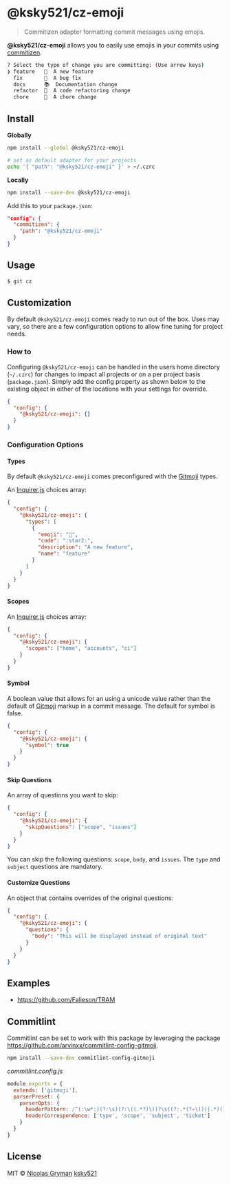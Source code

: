 # @ksky521/cz-emoji

> Commitizen adapter formatting commit messages using emojis.

**@ksky521/cz-emoji** allows you to easily use emojis in your commits using [commitizen].

```sh
? Select the type of change you are committing: (Use arrow keys)
❯ feature   🌟  A new feature
  fix       🐞  A bug fix
  docs      📚  Documentation change
  refactor  🎨  A code refactoring change
  chore     🔩  A chore change
```

## Install

**Globally**

```bash
npm install --global @ksky521/cz-emoji

# set as default adapter for your projects
echo '{ "path": "@ksky521/cz-emoji" }' > ~/.czrc
```

**Locally**

```bash
npm install --save-dev @ksky521/cz-emoji
```

Add this to your `package.json`:

```json
"config": {
  "commitizen": {
    "path": "@ksky521/cz-emoji"
  }
}
```

## Usage

```sh
$ git cz
```

## Customization

By default `@ksky521/cz-emoji` comes ready to run out of the box. Uses may vary, so there are a few configuration options to allow fine tuning for project needs.

### How to

Configuring `@ksky521/cz-emoji` can be handled in the users home directory (`~/.czrc`) for changes to impact all projects or on a per project basis (`package.json`). Simply add the config property as shown below to the existing object in either of the locations with your settings for override.

```json
{
  "config": {
    "@ksky521/cz-emoji": {}
  }
}
```

### Configuration Options

#### Types

By default `@ksky521/cz-emoji` comes preconfigured with the [Gitmoji](https://gitmoji.carloscuesta.me/) types.

An [Inquirer.js] choices array:

```json
{
  "config": {
    "@ksky521/cz-emoji": {
      "types": [
        {
          "emoji": "🌟",
          "code": ":star2:",
          "description": "A new feature",
          "name": "feature"
        }
      ]
    }
  }
}
```

#### Scopes

An [Inquirer.js] choices array:

```json
{
  "config": {
    "@ksky521/cz-emoji": {
      "scopes": ["home", "accounts", "ci"]
    }
  }
}
```

#### Symbol

A boolean value that allows for an using a unicode value rather than the default of [Gitmoji](https://gitmoji.carloscuesta.me/) markup in a commit message. The default for symbol is false.

```json
{
  "config": {
    "@ksky521/cz-emoji": {
      "symbol": true
    }
  }
}
```

#### Skip Questions

An array of questions you want to skip:

```json
{
  "config": {
    "@ksky521/cz-emoji": {
      "skipQuestions": ["scope", "issues"]
    }
  }
}
```

You can skip the following questions: `scope`, `body`, and `issues`. The `type` and `subject` questions are mandatory.


#### Customize Questions

An object that contains overrides of the original questions:

```json
{
  "config": {
    "@ksky521/cz-emoji": {
      "questions": {
        "body": "This will be displayed instead of original text"
      }
    }
  }
}
```

## Examples

- https://github.com/Falieson/TRAM

## Commitlint

Commitlint can be set to work with this package by leveraging the package https://github.com/arvinxx/commitlint-config-gitmoji.

```bash
npm install --save-dev commitlint-config-gitmoji
```

_commitlint.config.js_

```js
module.exports = {
  extends: ['gitmoji'],
  parserPreset: {
    parserOpts: {
      headerPattern: /^(:\w*:)(?:\s)(?:\((.*?)\))?\s((?:.*(?=\())|.*)(?:\(#(\d*)\))?/,
      headerCorrespondence: ['type', 'scope', 'subject', 'ticket']
    }
  }
}
```

## License

MIT © [Nicolas Gryman](http://ngryman.sh) [ksky521](https://js8.in)

[commitizen]: https://github.com/commitizen/cz-cli
[inquirer.js]: https://github.com/SBoudrias/Inquirer.js/
